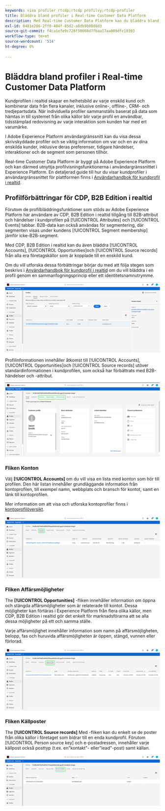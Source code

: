 ```yaml
---
keywords: visa profiler rtcdp;rtcdp profilvy;rtcdp-profiler
title: Bläddra bland profiler i Real-time Customer Data Platform
description: Med Real-time Customer Data Platform kan du bläddra bland kundprofildata i realtid med Adobe Experience Platform användargränssnitt.
exl-id: 8481e286-2ff0-484f-85d2-a8db9b08d8d3
source-git-commit: f4ca1efe9c728f50008d7fbaa17aa009dfc18393
workflow-type: tm+mt
source-wordcount: '514'
ht-degree: 0%

---
```



# Bläddra bland profiler i Real-time Customer Data Platform

Kundprofilen i realtid skapar en helhetsbild av varje enskild kund och kombinerar data från flera kanaler, inklusive online-, offline-, CRM- och tredjepartsdata. När individuella profiler sammanställs baserat på data som hämtas in till systemet från olika källor blir varje profil en användbar, tidsstämplad redovisning av varje interaktion som kunden har med ert varumärke.

I Adobe Experience Platform användargränssnitt kan du visa dessa skrivskyddade profiler och se viktig information om var och en av dina enskilda kunder, inklusive deras preferenser, tidigare händelser, interaktioner och de segment som personen tillhör.

Real-time Customer Data Platform är byggt på Adobe Experience Platform och kan därmed utnyttja profilvisningsfunktionerna i användargränssnittet i Experience Platform. En detaljerad guide till hur du visar kundprofiler i användargränssnittet för plattformen finns i [Användarhandbok för kundprofil i realtid](../../profile/ui/user-guide.md).

## Profilförbättringar för CDP, B2B Edition i realtid

Förutom de profilbläddringsfunktioner som stöds av Adobe Experience Platform har användare av CDP, B2B Edition i realtid tillgång till B2B-attribut och händelser i kundprofilen på [!UICONTROL Attributes] och [!UICONTROL Events] tabbar. B2B-data kan också användas för segmentering, där segmenten visas under kundens [!UICONTROL Segment membership] jämför icke-B2B-segment.

Med CDP, B2B Edition i realtid kan du även bläddra [!UICONTROL Accounts], [!UICONTROL Opportunities]och [!UICONTROL Source records] från alla era företagskällor som är kopplade till en enskild kund.

Om du vill utforska dessa förbättringar börjar du med att följa stegen som beskrivs i [Användarhandbok för kundprofil i realtid](../../profile/ui/user-guide.md) om du vill bläddra i en profil genom en sammanfogningsprincip eller ett identitetsnamnutrymme.

![](images/b2b-browse-profile.png)

Profilinformationen innehåller åtkomst till [!UICONTROL Accounts], [!UICONTROL Opportunities]och [!UICONTROL Source records] utöver standardinformationen i kundprofilen, som också har förbättrats med B2B-händelser och -attribut.

![](images/b2b-profile-detail.png)

### Fliken Konton

Välj **[!UICONTROL Accounts]** om du vill visa en lista med konton som hör till profilen. Den här listan innehåller grundläggande information från kontoprofilen, till exempel namn, webbplats och bransch för kontot, samt en länk till kontoprofilen.

Mer information om att visa och utforska kontoprofiler finns i [kontoprofilöversikt](../accounts/account-profile-overview.md).

![](images/b2b-profile-accounts.png)

### Fliken Affärsmöjligheter

The **[!UICONTROL Opportunities]** -fliken innehåller information om öppna och stängda affärsmöjligheter som är relaterade till kontot. Dessa möjligheter kan förtäras i Experience Platform från flera olika källor, men CDP, B2B Edition i realtid gör det enkelt för marknadsförarna att se alla dessa möjligheter på ett och samma ställe.

Varje affärsmöjlighet innehåller information som namn på affärsmöjligheten, belopp, fas och huruvida affärsmöjligheten är öppen, stängd, vunnen eller förlorad.

![](images/b2b-profile-opportunities.png)

### Fliken Källposter

The **[!UICONTROL Source records]** Med -fliken kan du enkelt se de poster från olika källor i företaget som bidrar till en enda kundprofil. Förutom [!UICONTROL Person source key] och e-postadressen, innehåller varje källpost också posttyp (t.ex. en&quot;kontakt&quot;- eller&quot;lead&quot;-post) samt källan.

![](images/b2b-profile-source-records.png)
